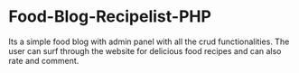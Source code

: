 # Food-Blog-Recipelist-PHP
Its a simple food blog with admin panel with all the crud functionalities. The user can surf through the website for delicious food recipes and can also rate and comment.
